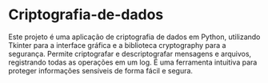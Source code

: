 # Criptografia-de-dados
Este projeto é uma aplicação de criptografia de dados em Python, utilizando Tkinter para a interface gráfica e a biblioteca cryptography para a segurança. Permite criptografar e descriptografar mensagens e arquivos, registrando todas as operações em um log. É uma ferramenta intuitiva para proteger informações sensíveis de forma fácil e segura.
